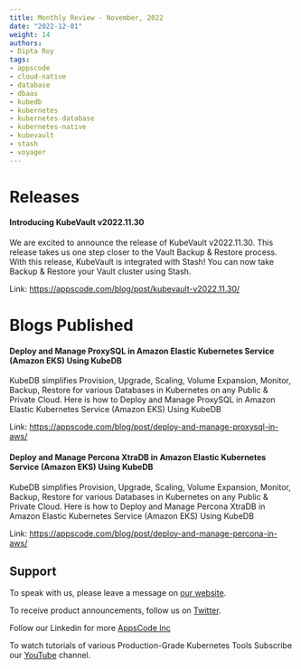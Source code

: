 ```yaml
---
title: Monthly Review - November, 2022
date: "2022-12-01"
weight: 14
authors:
- Dipta Roy
tags:
- appscode
- cloud-native
- database
- dbaas
- kubedb
- kubernetes
- kubernetes-database
- kubernetes-native
- kubevault
- stash
- voyager
---
```


# Releases


#### Introducing KubeVault v2022.11.30

We are excited to announce the release of KubeVault v2022.11.30. This release takes us one step closer to the Vault Backup & Restore process. With this release, KubeVault is integrated with Stash! You can now take Backup & Restore your Vault cluster using Stash.

Link: https://appscode.com/blog/post/kubevault-v2022.11.30/



# Blogs Published


#### Deploy and Manage ProxySQL in Amazon Elastic Kubernetes Service (Amazon EKS) Using KubeDB

KubeDB simplifies Provision, Upgrade, Scaling, Volume Expansion, Monitor, Backup, Restore for various Databases in Kubernetes on any Public & Private Cloud. Here is how to Deploy and Manage ProxySQL in Amazon Elastic Kubernetes Service (Amazon EKS) Using KubeDB

Link: https://appscode.com/blog/post/deploy-and-manage-proxysql-in-aws/


#### Deploy and Manage Percona XtraDB in Amazon Elastic Kubernetes Service (Amazon EKS) Using KubeDB

KubeDB simplifies Provision, Upgrade, Scaling, Volume Expansion, Monitor, Backup, Restore for various Databases in Kubernetes on any Public & Private Cloud. Here is how to Deploy and Manage Percona XtraDB in Amazon Elastic Kubernetes Service (Amazon EKS) Using KubeDB

Link: https://appscode.com/blog/post/deploy-and-manage-percona-in-aws/



## Support

To speak with us, please leave a message on [our website](https://appscode.com/contact/).

To receive product announcements, follow us on [Twitter](https://twitter.com/KubeDB).

Follow our Linkedin for more [AppsCode Inc](https://www.linkedin.com/company/appscode/)

To watch tutorials of various Production-Grade Kubernetes Tools Subscribe our [YouTube](https://youtube.com/@appscode) channel.
